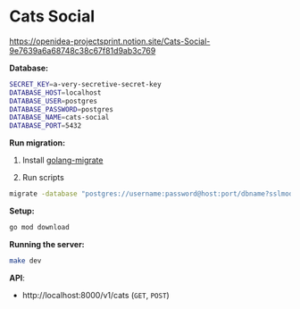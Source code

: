 # Cats Social

https://openidea-projectsprint.notion.site/Cats-Social-9e7639a6a68748c38c67f81d9ab3c769

**Database:**

```sh
SECRET_KEY=a-very-secretive-secret-key
DATABASE_HOST=localhost
DATABASE_USER=postgres
DATABASE_PASSWORD=postgres
DATABASE_NAME=cats-social
DATABASE_PORT=5432
```

**Run migration:**

1. Install [golang-migrate](https://github.com/golang-migrate/migrate/tree/master/cmd/migrate#installation)

2. Run scripts

```sh
migrate -database "postgres://username:password@host:port/dbname?sslmode=disable" -path db/migrations up
```

**Setup:**

```sh
go mod download
```

**Running the server:**

```sh
make dev
```

**API**:

- http://localhost:8000/v1/cats (`GET`, `POST`)
